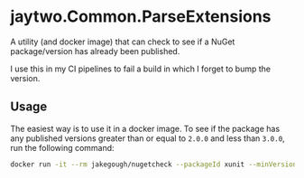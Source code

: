 # jaytwo.Common.ParseExtensions

A utility (and docker image) that can check to see if a NuGet package/version has already been published.

I use this in my CI pipelines to fail a build in which I forget to bump the version.


## Usage

The easiest way is to use it in a docker image.  To see if the package has any published versions greater than or equal to `2.0.0` and less than `3.0.0`, run the following command:

```bash
docker run -it --rm jakegough/nugetcheck --packageId xunit --minVersion 2.0.0 --maxVersion 3.0.0
```
